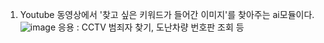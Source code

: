 1. Youtube 동영상에서 '찾고 싶은 키워드가 들어간 이미지'를 찾아주는 ai모듈이다. 
![image](https://github.com/khnhar/aiProject/assets/130530651/0f65ef54-2271-45f6-8d81-2c2518a1977d)
응용 : CCTV 범죄자 찾기, 도난차량 번호판 조회 등
